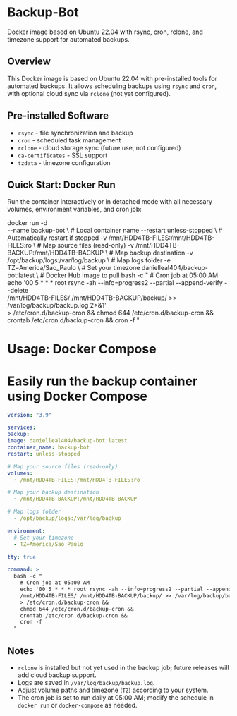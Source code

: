 # Backup-Bot
Docker image based on Ubuntu 22.04 with rsync, cron, rclone, and timezone support for automated backups.

## Overview
This Docker image is based on Ubuntu 22.04 with pre-installed tools for automated backups.
It allows scheduling backups using `rsync` and `cron`, with optional cloud sync via `rclone` (not yet configured).

## Pre-installed Software
- `rsync`            - file synchronization and backup
- `cron`             - scheduled task management
- `rclone`           - cloud storage sync (future use, not configured)
- `ca-certificates`  - SSL support
- `tzdata`           - timezone configuration

## Quick Start: Docker Run
Run the container interactively or in detached mode with all necessary volumes, environment variables, and cron job:

docker run -d \
  --name backup-bot \                     # Local container name
  --restart unless-stopped \              # Automatically restart if stopped
  -v /mnt/HDD4TB-FILES:/mnt/HDD4TB-FILES:ro \   # Map source files (read-only)
  -v /mnt/HDD4TB-BACKUP:/mnt/HDD4TB-BACKUP \   # Map backup destination
  -v /opt/backup/logs:/var/log/backup \        # Map logs folder
  -e TZ=America/Sao_Paulo \                   # Set your timezone
  danielleal404/backup-bot:latest \           # Docker Hub image to pull
  bash -c "
    # Cron job at 05:00 AM
    echo '00 5 * * * root rsync -ah --info=progress2 --partial --append-verify --delete \
    /mnt/HDD4TB-FILES/ /mnt/HDD4TB-BACKUP/backup/ >> /var/log/backup/backup.log 2>&1' \
    > /etc/cron.d/backup-cron &&
    chmod 644 /etc/cron.d/backup-cron &&
    crontab /etc/cron.d/backup-cron &&
    cron -f
  "

# Usage: Docker Compose
# Easily run the backup container using Docker Compose

```yaml
version: "3.9"

services:
backup:
image: danielleal404/backup-bot:latest
container_name: backup-bot
restart: unless-stopped

# Map your source files (read-only)
volumes:
  - /mnt/HDD4TB-FILES:/mnt/HDD4TB-FILES:ro

# Map your backup destination
  - /mnt/HDD4TB-BACKUP:/mnt/HDD4TB-BACKUP

# Map logs folder
  - /opt/backup/logs:/var/log/backup

environment:
  # Set your timezone
  - TZ=America/Sao_Paulo

tty: true

command: >
  bash -c "
    # Cron job at 05:00 AM
    echo '00 5 * * * root rsync -ah --info=progress2 --partial --append-verify --delete \
    /mnt/HDD4TB-FILES/ /mnt/HDD4TB-BACKUP/backup/ >> /var/log/backup/backup.log 2>&1' \
    > /etc/cron.d/backup-cron &&
    chmod 644 /etc/cron.d/backup-cron &&
    crontab /etc/cron.d/backup-cron &&
    cron -f
  "
```



## Notes
- `rclone` is installed but not yet used in the backup job; future releases will add cloud backup support.
- Logs are saved in `/var/log/backup/backup.log`.
- Adjust volume paths and timezone (`TZ`) according to your system.
- The cron job is set to run daily at 05:00 AM; modify the schedule in `docker run` or `docker-compose` as needed.
